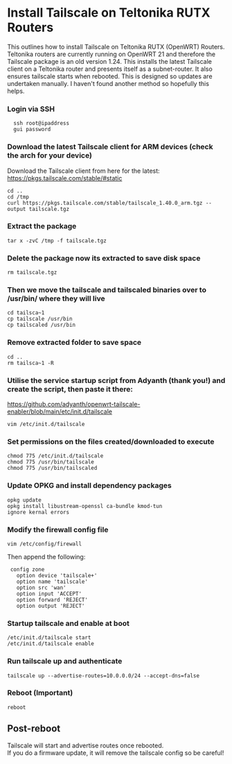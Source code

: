# Install Tailscale on Teltonika RUTX Routers
This outlines how to install Tailscale on Teltonika RUTX (OpenWRT) Routers.
Teltonika routers are currently running on OpenWRT 21 and therefore the Tailscale package is an old version 1.24.
This installs the latest Tailscale client on a Teltonika router and presents itself as a subnet-router.  It also ensures tailscale starts when rebooted.
This is designed so updates are undertaken manually.
I haven't found another method so hopefully this helps.  


### Login via SSH
```
  ssh root@ipaddress
  gui password
 ```
  
### Download the latest Tailscale client for ARM devices (check the arch for your device)
  Download the Tailscale client from here for the latest: https://pkgs.tailscale.com/stable/#static
  ```
  cd .. 
  cd /tmp
  curl https://pkgs.tailscale.com/stable/tailscale_1.40.0_arm.tgz --output tailscale.tgz
  ```

### Extract the package
  ```
  tar x -zvC /tmp -f tailscale.tgz
  ```
 
### Delete the package now its extracted to save disk space
  ```
  rm tailscale.tgz
  ```

### Then we move the tailscale and tailscaled binaries over to /usr/bin/ where they will live
  ```
  cd tailsca~1
  cp tailscale /usr/bin
  cp tailscaled /usr/bin
  ```
  
### Remove extracted folder to save space
  ```
  cd ..
  rm tailsca~1 -R
  ```

### Utilise the service startup script from Adyanth (thank you!) and create the script, then paste it there:
  https://github.com/adyanth/openwrt-tailscale-enabler/blob/main/etc/init.d/tailscale
  ```
  vim /etc/init.d/tailscale
  ```

### Set permissions on the files created/downloaded to execute
  ```
  chmod 775 /etc/init.d/tailscale
  chmod 775 /usr/bin/tailscale
  chmod 775 /usr/bin/tailscaled
  ```

### Update OPKG and install dependency packages
  ```
  opkg update
  opkg install libustream-openssl ca-bundle kmod-tun
  ignore kernal errors
  ```

### Modify the firewall config file
  ```
  vim /etc/config/firewall
  ```
  Then append the following:
  
 ```
  config zone
    option device 'tailscale+'
    option name 'tailscale'
    option src 'wan'
    option input 'ACCEPT'
    option forward 'REJECT'
    option output 'REJECT'
 ```
    
### Startup tailscale and enable at boot
  ```
  /etc/init.d/tailscale start
  /etc/init.d/tailscale enable
  ```

### Run tailscale up and authenticate
  ```
  tailscale up --advertise-routes=10.0.0.0/24 --accept-dns=false  
  ```
### Reboot (Important)
```
reboot
```
## Post-reboot
Tailscale will start and advertise routes once rebooted. </br>
If you do a firmware update, it will remove the tailscale config so be careful!

